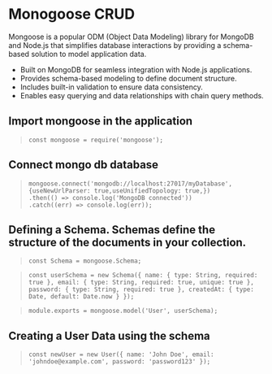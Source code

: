 # Monogoose CRUD 
Mongoose is a popular ODM (Object Data Modeling) library for MongoDB and Node.js that simplifies database interactions by providing a schema-based solution to model application data.

- Built on MongoDB for seamless integration with Node.js applications.
- Provides schema-based modeling to define document structure.
- Includes built-in validation to ensure data consistency.
- Enables easy querying and data relationships with chain query methods.

## Import mongoose in the application
> `const mongoose = require('mongoose');`

## Connect mongo db database
> `mongoose.connect('mongodb://localhost:27017/myDatabase', {useNewUrlParser: true,useUnifiedTopology: true,})` \
    `.then(() => console.log('MongoDB connected'))` \
      `.catch((err) => console.log(err));`

## Defining a Schema. Schemas define the structure of the documents in your collection.

> `const Schema = mongoose.Schema;`

> `const userSchema = new Schema({
  name: {
    type: String,
    required: true
  },
  email: {
    type: String,
    required: true,
    unique: true
  },
  password: {
    type: String,
    required: true
  },
  createdAt: {
    type: Date,
    default: Date.now
  }
});`

> `module.exports = mongoose.model('User', userSchema);`

## Creating a User Data using the schema

> `const newUser = new User({
  name: 'John Doe',
  email: 'johndoe@example.com',
  password: 'password123'
});`

>  

> 
